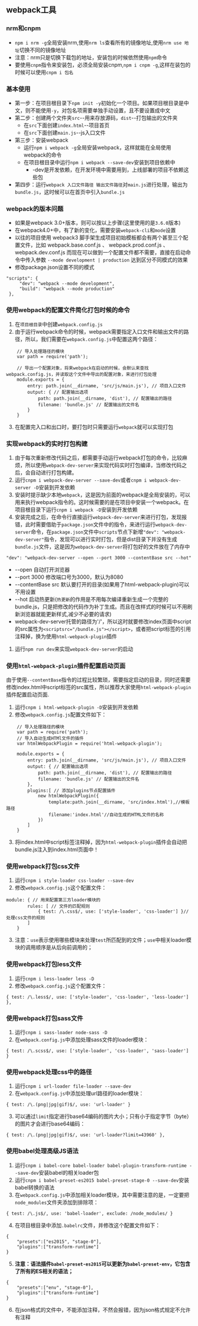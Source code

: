 ## webpack工具
### nrm和cnpm
- `npm i nrm -g`全局安装nrm,使用`nrm ls`查看所有的镜像地址,使用`nrm use 地址`切换不同的镜像地址
- 注意：nrm只是切换下载包的地址，安装包的时候依然使用`npm`命令
- 要使用`cnpm`指令来安装包，必须全局安装cnpm,`npm i cnpm -g`,这样在装包的时候可以使用`cnpm i 包名`
### 基本使用
- 第一步：在项目根目录下`npm init -y`初始化一个项目。如果项目根目录是中文，则不能使用`-y`，对包名项需要单独手动设置，且不要设置成中文
- 第二步：创建两个文件夹`src`--用来存放源码，`dist`--打包输出的文件夹
    - 在`src`下面创建`index.html`--项目首页
    - 在`src`下面创建`main.js`--js入口文件
- 第三步：安装webpack
    - 运行`npm i webpack -g`全局安装webpack，这样就能在全局使用webpack的命令
    - 在项目根目录中运行`npm i webpack --save-dev`安装到项目依赖中
        - -dev是开发依赖，在开发环境中需要用到，上线部署的项目不依赖这些包
- 第四步：运行`webpack 入口文件路径 输出文件路径`对`main.js`进行处理，输出为`bundle.js`，这时候可以在首页中引入`bundle.js`
### webpack的版本问题
- 如果是webpack 3.0+版本，则可以按以上步骤(这里使用的是`3.6.0`版本)
- 在webpack4.0+中，有了新的变化，需要安装`webpack-cli`和`mode`设置
- 以往的项目使用 webpack3 脚手架生成项目初始模板都会有两个甚至三个配置文件，比如 webpack.base.conf.js 、 webpack.prod.conf.js 、 webpack.dev.conf.js 而现在可以做到一个配置文件都不需要，直接在启动命令中传入参数 `--mode development | production` 达到区分不同模式的效果
- 修改package.json设置不同的模式
```
"scripts": {
     "dev": "webpack --mode development",
     "build": "webpack --mode production"
 },
```

### 使用webpack的配置文件简化打包时候的命令
1. 在`项目根目录`中创建`webpack.config.js`
2. 由于运行webpack命令的时候，webpack需要指定入口文件和输出文件的路径，所以，我们需要在`webpack.config.js`中配置这两个路径：
```
    // 导入处理路径的模块
    var path = require('path');

    // 导出一个配置对象，将来webpack在启动的时候，会默认来查找webpack.config.js，并读取这个文件中导出的配置对象，来进行打包处理
    module.exports = {
        entry: path.join(__dirname, 'src/js/main.js'), // 项目入口文件
        output: { // 配置输出选项
            path: path.join(__dirname, 'dist'), // 配置输出的路径
            filename: 'bundle.js' // 配置输出的文件名
        }
    }
```
3. 在配置完入口和出口时，要打包时只需要运行`webpack`就可以实现打包

### 实现webpack的实时打包构建
1. 由于每次重新修改代码之后，都需要手动运行webpack打包的命令，比较麻烦，所以使用`webpack-dev-server`来实现代码实时打包编译，当修改代码之后，会自动进行打包构建。
2. 运行`cnpm i webpack-dev-server --save-dev`或者`cnpm i webpack-dev-server -D`安装到开发依赖
3. 安装时提示缺少本地`webpack`，这是因为前面的webpack是全局安装的，可以用来执行webpack指令的。这时候需要的是在项目中安装一个webpack。在项目根目录下运行`cnpm i webpack -D`安装到开发依赖
4. 安装完成之后，在命令行直接运行`webpack-dev-server`来进行打包，发现报错，此时需要借助于`package.json`文件中的指令，来进行运行`webpack-dev-server`命令，在`package.json`文件中`scripts`节点下新增`"dev": "webpack-dev-server"`指令，发现可以进行实时打包，但是dist目录下并没有生成`bundle.js`文件，这是因为`webpack-dev-server`将打包好的文件放在了内存中
 ```
 "dev": "webpack-dev-server --open --port 3000 --contentBase src --hot"
 ```
- --open 自动打开浏览器
- --port 3000 修改端口号为3000，默认为8080
- --contentBase src 默认要打开的目录(如果用了html-webpack-plugin)可以不用设置
- --hot 启动热更新(`热更新`的作用是不用每次编译重新生成一个完整的bundle.js，只是把修改的代码作为补丁生成。而且在改样式的时候可以不用刷新浏览器就能更新样式,减少不必要的请求)
- webpack-dev-server托管的路径为'/'，所以这时就要修改index页面中script的src属性为`<scriptsrc="/bundle.js"></script>`，或者把script标签的引用注释掉，换为使用`html-webpack-plugin`插件
1. 运行`npm run dev`来实现`webpack-dev-server`的启动

### 使用`html-webpack-plugin`插件配置启动页面
由于使用`--contentBase`指令的过程比较繁琐，需要指定启动的目录，同时还需要修改index.html中script标签的src属性，所以推荐大家使用`html-webpack-plugin`插件配置启动页面.
1. 运行`cnpm i html-webpack-plugin -D`安装到开发依赖
2. 修改`webpack.config.js`配置文件如下：
```
    // 导入处理路径的模块
    var path = require('path');
    // 导入自动生成HTMl文件的插件
    var htmlWebpackPlugin = require('html-webpack-plugin');

    module.exports = {
        entry: path.join(__dirname, 'src/js/main.js'), // 项目入口文件
        output: { // 配置输出选项
            path: path.join(__dirname, 'dist'), // 配置输出的路径
            filename: 'bundle.js' // 配置输出的文件名
        },
        plugins:[ // 添加plugins节点配置插件
            new htmlWebpackPlugin({
                template:path.join(__dirname, 'src/index.html'),//模板路径
                filename:'index.html'//自动生成的HTML文件的名称
            })
        ]
    }
```
3. 将index.html中script标签注释掉，因为`html-webpack-plugin`插件会自动把bundle.js注入到index.html页面中！

### 使用webpack打包css文件
1. 运行`cnpm i style-loader css-loader --save-dev`
2. 修改`webpack.config.js`这个配置文件：
```
module: { // 用来配置第三方loader模块的
        rules: [ // 文件的匹配规则
            { test: /\.css$/, use: ['style-loader', 'css-loader'] }//处理css文件的规则
        ]
    }
```
3. 注意：`use`表示使用哪些模块来处理`test`所匹配到的文件；`use`中相关loader模块的调用顺序是从后向前调用的；

### 使用webpack打包less文件
1. 运行`cnpm i less-loader less -D`
2. 修改`webpack.config.js`这个配置文件：
```
{ test: /\.less$/, use: ['style-loader', 'css-loader', 'less-loader'] },
```

### 使用webpack打包sass文件
1. 运行`cnpm i sass-loader node-sass -D`
2. 在`webpack.config.js`中添加处理sass文件的loader模块：
```
{ test: /\.scss$/, use: ['style-loader', 'css-loader', 'sass-loader'] }
```
### 使用webpack处理css中的路径
1. 运行`cnpm i url-loader file-loader --save-dev`
2. 在`webpack.config.js`中添加处理url路径的loader模块：
```
{ test: /\.(png|jpg|gif)$/, use: 'url-loader' }
```
3. 可以通过`limit`指定进行base64编码的图片大小；只有小于指定字节（byte）的图片才会进行base64编码：
```
{ test: /\.(png|jpg|gif)$/, use: 'url-loader?limit=43960' },
```

### 使用babel处理高级JS语法
1. 运行`cnpm i babel-core babel-loader babel-plugin-transform-runtime --save-dev`安装babel的相关loader包
2. 运行`cnpm i babel-preset-es2015 babel-preset-stage-0 --save-dev`安装babel转换的语法
3. 在`webpack.config.js`中添加相关loader模块，其中需要注意的是，一定要把`node_modules`文件夹添加到排除项：
```
{ test: /\.js$/, use: 'babel-loader', exclude: /node_modules/ }
```
4. 在项目根目录中添加`.babelrc`文件，并修改这个配置文件如下：
```
{
    "presets":["es2015", "stage-0"],
    "plugins":["transform-runtime"]
}
```
5. **注意：语法插件`babel-preset-es2015`可以更新为`babel-preset-env`，它包含了所有的ES相关的语法；**
```
{
    "presets":["env", "stage-0"],
    "plugins":["transform-runtime"]
}
```
6. 在json格式的文件中，不能添加注释，不然会报错，因为json格式规定不允许有注释

